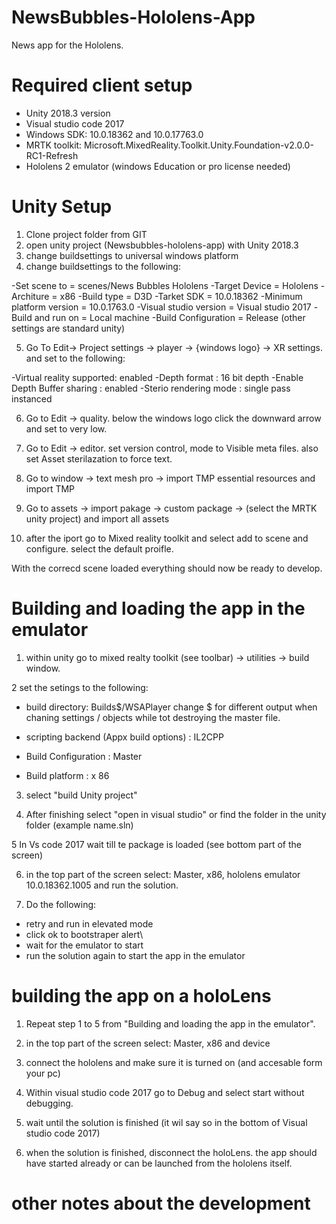 # NewsBubbles-Hololens-App
News app for the Hololens.

# Required client setup

  - Unity 2018.3 version
  - Visual studio code 2017
  - Windows SDK: 10.0.18362 and 10.0.17763.0
  - MRTK toolkit: Microsoft.MixedReality.Toolkit.Unity.Foundation-v2.0.0-RC1-Refresh
  - Hololens 2 emulator (windows Education or pro license needed)

# Unity Setup

1. Clone project folder from GIT
2. open unity project (Newsbubbles-hololens-app) with Unity 2018.3
3. change buildsettings to universal windows platform 
4. change buildsettings to the following:

  -Set scene to = scenes/News Bubbles Hololens
  -Target Device = Hololens
  -Architure = x86
  -Build type = D3D
  -Tarket SDK = 10.0.18362
  -Minimum platform version = 10.0.1763.0 
  -Visual studio version = Visual studio 2017
  -Build and run on = Local machine
  -Build Configuration = Release
  (other settings are standard unity) 
  
 5. Go To Edit-> Project settings -> player -> {windows logo} -> XR settings. and set to the following:
 
  -Virtual reality supported: enabled
  -Depth format : 16 bit depth
  -Enable Depth Buffer sharing : enabled 
  -Sterio rendering mode : single pass instanced
  
  6.  Go to Edit -> quality. below the windows logo click the downward arrow and set to very low.
  
  7. Go to Edit -> editor. set version control, mode to Visible meta files. also set Asset sterilazation to force text.
  
  8. Go to window -> text mesh pro -> import TMP essential resources and import TMP

 9. Go to assets -> import pakage -> custom package -> (select the MRTK unity project) and import all assets
 
10. after the iport go to Mixed reality toolkit and select add to scene and configure. select the default proifle.

With the correcd scene loaded everything should now be ready to develop.

# Building and loading the app in the emulator

1.  within unity go to mixed realty toolkit (see toolbar) -> utilities -> build window. 

2 set the setings to the following:

- build directory: Builds$/WSAPlayer change $ for different output when chaning settings / objects while tot destroying the master file.

- scripting backend (Appx build options) : IL2CPP
- Build Configuration : Master 
- Build platform : x 86

3. select "build Unity project" 

4. After finishing select "open in visual studio" or find the folder in the unity folder (example name.sln)

5 In Vs code 2017 wait till te package is loaded (see bottom part of the screen)

6. in the top part of the screen select: Master, x86, hololens emulator 10.0.18362.1005 and run the solution.

7. Do the following:
  - retry and run in elevated mode
  - click ok to bootstraper alert\
  - wait for the emulator to start 
  - run the solution again to start the app in the emulator
  
 # building the app on a holoLens 
 
 1. Repeat step 1 to 5 from "Building and loading the app in the emulator".
 
 2. in the top part of the screen select: Master, x86 and device 
 
 3. connect the hololens and make sure it is turned on (and accesable form your pc) 
 
 3. Within visual studio code 2017 go to Debug and select start without debugging.
 
 4. wait until the solution is finished (it wil say so in the bottom of Visual studio code 2017) 

 5. when the solution is finished, disconnect the holoLens. the app should have started already or can be launched from the hololens itself.

 # other notes about the development 
